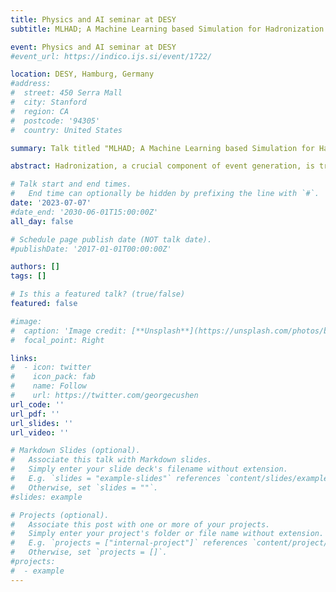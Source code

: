```yaml
---
title: Physics and AI seminar at DESY
subtitle: MLHAD; A Machine Learning based Simulation for Hadronization

event: Physics and AI seminar at DESY
#event_url: https://indico.ijs.si/event/1722/

location: DESY, Hamburg, Germany
#address:
#  street: 450 Serra Mall
#  city: Stanford
#  region: CA
#  postcode: '94305'
#  country: United States

summary: Talk titled "MLHAD; A Machine Learning based Simulation for Hadronization" at the Physics and AI seminar hosted by the Deutsches Elektronen Synchrotron (DESY) in Hamburg, Germany. 

abstract: Hadronization, a crucial component of event generation, is traditionally simulated using fine-tuned empirical models. While current phenomenological models have been quite successful overall in simulating this process, there are still areas where they lack accuracy in describing the underlying physics. In this talk, I will introduce MLHAD, a proposed alternative that replaces the empirical model with a surrogate machine learning-based approach, ultimately enabling data-trainability. I will detail the current stage of development and discuss possible future directions.

# Talk start and end times.
#   End time can optionally be hidden by prefixing the line with `#`.
date: '2023-07-07'
#date_end: '2030-06-01T15:00:00Z'
all_day: false

# Schedule page publish date (NOT talk date).
#publishDate: '2017-01-01T00:00:00Z'

authors: []
tags: []

# Is this a featured talk? (true/false)
featured: false

#image:
#  caption: 'Image credit: [**Unsplash**](https://unsplash.com/photos/bzdhc5b3Bxs)'
#  focal_point: Right

links:
#  - icon: twitter
#    icon_pack: fab
#    name: Follow
#    url: https://twitter.com/georgecushen
url_code: ''
url_pdf: ''
url_slides: ''
url_video: ''

# Markdown Slides (optional).
#   Associate this talk with Markdown slides.
#   Simply enter your slide deck's filename without extension.
#   E.g. `slides = "example-slides"` references `content/slides/example-slides.md`.
#   Otherwise, set `slides = ""`.
#slides: example

# Projects (optional).
#   Associate this post with one or more of your projects.
#   Simply enter your project's folder or file name without extension.
#   E.g. `projects = ["internal-project"]` references `content/project/deep-learning/index.md`.
#   Otherwise, set `projects = []`.
#projects:
#  - example
---
```


